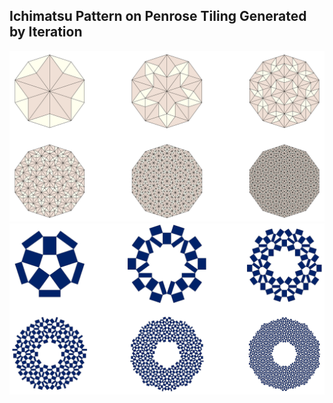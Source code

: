 ## Ichimatsu Pattern on Penrose Tiling Generated by Iteration

<img src = "./tile1.png" />

<img src = "./tile2.png" />